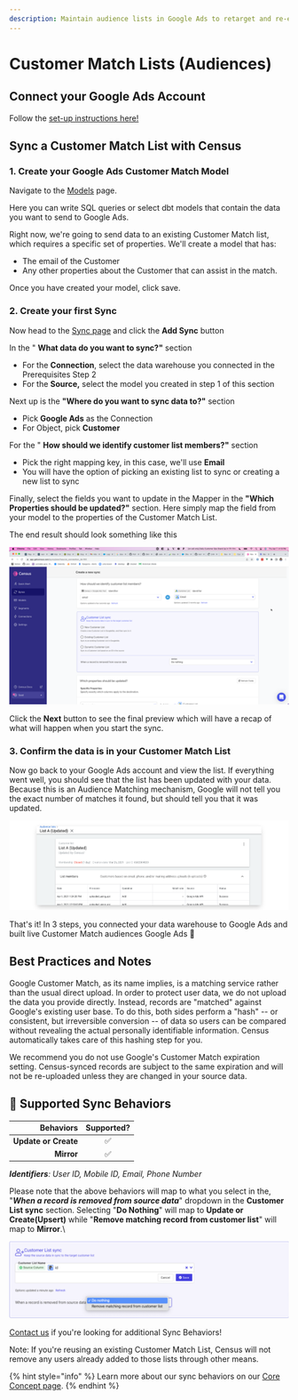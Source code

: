 ```yaml
---
description: Maintain audience lists in Google Ads to retarget and re-engage your users.
---
```


# Customer Match Lists (Audiences)

## Connect your Google Ads Account

Follow the [set-up instructions here!](https://docs.getcensus.com/destinations/google-ads)

## Sync a Customer Match List with Census

### 1. Create your Google Ads Customer Match Model <a href="#3-create-your-first-model" id="3-create-your-first-model"></a>

Navigate to the [Models](https://app.getcensus.com/models) page.​

Here you can write SQL queries or select dbt models that contain the data you want to send to Google Ads.

Right now, we're going to send data to an existing Customer Match list, which requires a specific set of properties. We'll create a model that has:

* The email of the Customer
* Any other properties about the Customer that can assist in the match.

Once you have created your model, click save.

### 2. Create your first Sync

Now head to the [Sync page](https://app.getcensus.com/syncs) and click the **Add Sync** button

In the " **What data do you want to sync?"** section

* For the **Connection**, select the data warehouse you connected in the Prerequisites Step 2
* For the **Source,** select the model you created in step 1 of this section

Next up is the **"Where do you want to sync data to?"** section

* Pick **Google Ads** as the Connection
* For Object, pick **Customer**

For the " **How should we identify customer list members?"** section&#x20;

* Pick the right mapping key, in this case, we'll use **Email**
* You will have the option of picking an existing list to sync or creating a new list to sync

Finally, select the fields you want to update in the Mapper in the **"Which Properties should be updated?"** section. Here simply map the field from your model to the properties of the Customer Match List.&#x20;

The end result should look something like this

![](../../.gitbook/assets/4154e6d4-889c-460e-a3da-afbcd6a1d240.png)





Click the **Next** button to see the final preview which will have a recap of what will happen when you start the sync.

### 3. Confirm the data is in your Customer Match List

Now go back to your Google Ads account and view the list. If everything went well, you should see that the list has been updated with your data. Because this is an Audience Matching mechanism, Google will not tell you the exact number of matches it found, but should tell you that it was updated.&#x20;

![](../../.gitbook/assets/screely-1619138538677.png)

That's it! In 3 steps, you connected your data warehouse to Google Ads and built live Customer Match audiences Google Ads 🎉

## **Best Practices and Notes**

Google Customer Match, as its name implies, is a matching service rather than the usual direct upload. In order to protect user data, we do not upload the data you provide directly. Instead, records are "matched" against Google's existing user base. To do this, both sides perform a "hash" -- or consistent, but irreversible conversion -- of data so users can be compared without revealing the actual personally identifiable information. Census automatically takes care of this hashing step for you.&#x20;

We recommend you do not use Google's Customer Match expiration setting. Census-synced records are subject to the same expiration and will not be re-uploaded unless they are changed in your source data.&#x20;

## 🔄 Supported Sync Behaviors

|        **Behaviors** | **Supported?** |
| -------------------: | :------------: |
| **Update or Create** |        ✅       |
|           **Mirror** |        ✅       |

_**Identifiers**: User ID, Mobile ID, Email, Phone Number_

Please note that the above behaviors will map to what you select in the, "_**When a record is removed from source data**_" dropdown in the **Customer List sync** section. Selecting "**Do Nothing**" will map to **Update or Create(Upsert)** while "**Remove matching record from customer list**" will map to **Mirror**.\


![Operations mapping to Sync behaviors](<../../.gitbook/assets/Screen Shot 2022-04-14 at 10.46.18 AM.png>)

[Contact us](mailto:support@getcensus.com) if you're looking for additional Sync Behaviors!

Note: If you're reusing an existing Customer Match List, Census will not remove any users already added to those lists through other means.&#x20;

{% hint style="info" %}
Learn more about our sync behaviors on our [Core Concept page](../../basics/core-concept/#the-different-sync-behaviors).
{% endhint %}
